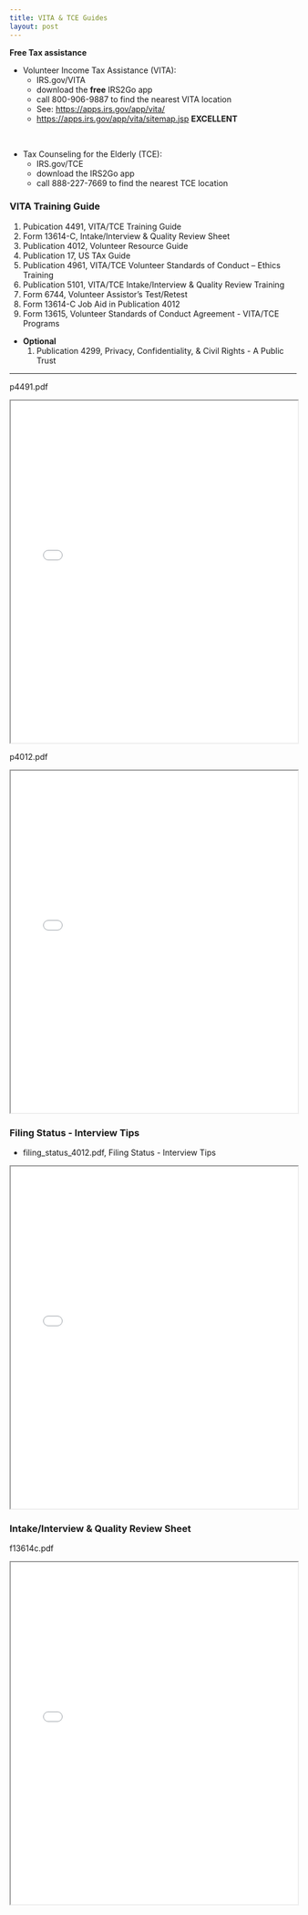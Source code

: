 ```yaml
---
title: VITA & TCE Guides
layout: post
---
```


**Free Tax assistance**

- Volunteer Income Tax Assistance (VITA): 
  - IRS.gov/VITA  
  - download the **free** IRS2Go app  
  - call 800-906-9887 to find the nearest VITA location  
  - See: https://apps.irs.gov/app/vita/  
  - https://apps.irs.gov/app/vita/sitemap.jsp **EXCELLENT**

<br>

-  Tax Counseling for the Elderly (TCE):
   - IRS.gov/TCE  
   - download the IRS2Go app  
   - call 888-227-7669 to find the nearest TCE location  

### VITA Training Guide 

  1. Pubication 4491, VITA/TCE Training Guide 
  1. Form 13614-C, Intake/Interview & Quality Review Sheet 
  1. Publication 4012, Volunteer Resource Guide
  1. Publication 17, US TAx Guide
  1. Publication 4961, VITA/TCE Volunteer Standards of Conduct – Ethics Training
  1. Publication 5101, VITA/TCE Intake/Interview & Quality Review Training
  1. Form 6744, Volunteer Assistor’s Test/Retest
  1. Form 13614-C Job Aid in Publication 4012
  1. Form 13615, Volunteer Standards of Conduct Agreement - VITA/TCE Programs 
- **Optional**  
  1. Publication 4299, Privacy, Confidentiality, & Civil Rights - A Public Trust 

<hr class="red">

p4491.pdf

<div class="pdf-container">
    <iframe src="/ea/assets/pdfs/p4491.pdf" height="600" width="100%" allowFullScreen="true">
    </iframe>
</div>

p4012.pdf

<div class="pdf-container">
    <iframe src="/ea/assets/pdfs/p4012.pdf" height="600" width="100%" allowFullScreen="true">
    </iframe>
</div>

### Filing Status - Interview Tips

- filing_status_4012.pdf, Filing Status - Interview Tips

<div class="pdf-container">
    <iframe src="/ea/assets/pdfs/filing_status_4012.pdf" height="600" width="100%" allowFullScreen="true">
    </iframe>
</div>

### Intake/Interview & Quality Review Sheet

f13614c.pdf  

<div class="pdf-container">
    <iframe src="/ea/assets/pdfs/f13614c.pdf" height="600" width="100%" allowFullScreen="true">
    </iframe>
</div>
